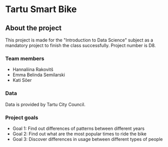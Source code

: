 # Tartu Smart Bike

## About the project 
This project is made for the "Introduction to Data Science" subject as a mandatory project to finish the class successfully.
Project number is D8.

### Team members
* Hannaliina Rakovitš
* Emma Belinda Semilarski
* Kati Sõer

### Data
Data is provided by Tartu City Council.

### Project goals
* Goal 1: Find out differences of patterns between different years
* Goal 2: Find out what are the most popular times to ride the bike
* Goal 3: Discover differences in usage between different types of people
